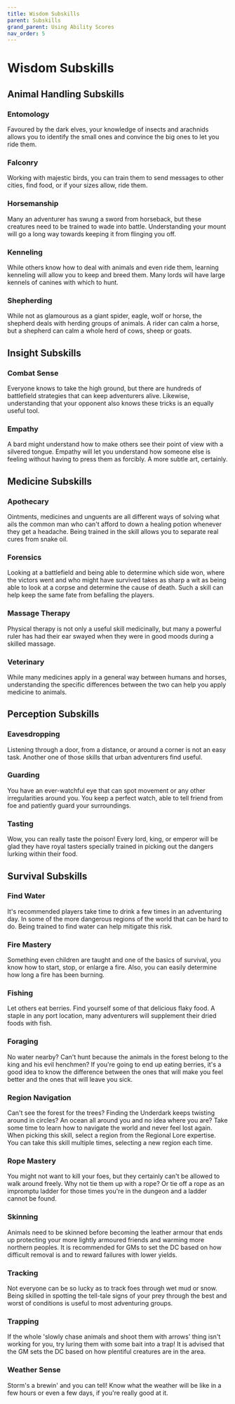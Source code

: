 ```yaml
---
title: Wisdom Subskills
parent: Subskills
grand_parent: Using Ability Scores
nav_order: 5
---
```


# Wisdom Subskills

## Animal Handling Subskills

### Entomology
Favoured by the dark elves, your knowledge of insects and arachnids allows you to identify the small ones and convince the big ones to let you ride them.

### Falconry
Working with majestic birds, you can train them to send messages to other cities, find food, or if your sizes allow, ride them.

### Horsemanship
Many an adventurer has swung a sword from horseback, but these creatures need to be trained to wade into battle. Understanding your mount will go a long way towards keeping it from flinging you off.

### Kenneling
While others know how to deal with animals and even ride them, learning kenneling will allow you to keep and breed them. Many lords will have large kennels of canines with which to hunt.

### Shepherding
While not as glamourous as a giant spider, eagle, wolf or horse, the shepherd deals with herding groups of animals. A rider can calm a horse, but a shepherd can calm a whole herd of cows, sheep or goats.

## Insight Subskills

### Combat Sense
Everyone knows to take the high ground, but there are hundreds of battlefield strategies that can keep adventurers alive. Likewise, understanding that your opponent also knows these tricks is an equally useful tool.

### Empathy
A bard might understand how to make others see their point of view with a silvered tongue. Empathy will let you understand how someone else is feeling without having to press them as forcibly. A more subtle art, certainly. 

## Medicine Subskills

### Apothecary
Ointments, medicines and unguents are all different ways of solving what ails the common man who can't afford to down a healing potion whenever they get a headache. Being trained in the skill allows you to separate real cures from snake oil.

### Forensics
Looking at a battlefield and being able to determine which side won, where the victors went and who might have survived takes as sharp a wit as being able to look at a corpse and determine the cause of death. Such a skill can help keep the same fate from befalling the players.

### Massage Therapy
Physical therapy is not only a useful skill medicinally, but many a powerful ruler has had their ear swayed when they were in good moods during a skilled massage. 

### Veterinary
While many medicines apply in a general way between humans and horses, understanding the specific differences between the two can help you apply medicine to animals. 

## Perception Subskills

### Eavesdropping
Listening through a door, from a distance, or around a corner is not an easy task. Another one of those skills that urban adventurers find useful.

### Guarding
You have an ever-watchful eye that can spot movement or any other irregularities around you. You keep a perfect watch, able to tell friend from foe and patiently guard your surroundings. 

### Tasting
Wow, you can really taste the poison! Every lord, king, or emperor will be glad they have royal tasters specially trained in picking out the dangers lurking within their food.

## Survival Subskills

### Find Water
It's recommended players take time to drink a few times in an adventuring day. In some of the more dangerous regions of the world that can be hard to do. Being trained to find water can help mitigate this risk.

### Fire Mastery
Something even children are taught and one of the basics of survival, you know how to start, stop, or enlarge a fire. Also, you can easily determine how long a fire has been burning.

### Fishing
Let others eat berries. Find yourself some of that delicious flaky food. A staple in any port location, many adventurers will supplement their dried foods with fish.

### Foraging
No water nearby? Can't hunt because the animals in the forest belong to the king and his evil henchmen? If you're going to end up eating berries, it's a good idea to know the difference between the ones that will make you feel better and the ones that will leave you sick.

### Region Navigation
Can't see the forest for the trees? Finding the Underdark keeps twisting around in circles? An ocean all around you and no idea where you are? Take some time to learn how to navigate the world and never feel lost again. When picking this skill, select a region from the Regional Lore expertise. You can take this skill multiple times, selecting a new region each time.

### Rope Mastery
You might not want to kill your foes, but they certainly can't be allowed to walk around freely. Why not tie them up with a rope? Or tie off a rope as an impromptu ladder for those times you're in the dungeon and a ladder cannot be found.

### Skinning
Animals need to be skinned before becoming the leather armour that ends up protecting your more lightly armoured friends and warming more northern peoples.  It is recommended for GMs to set the DC based on how difficult removal is and to reward failures with lower yields.

### Tracking
Not everyone can be so lucky as to track foes through wet mud or snow. Being skilled in spotting the tell-tale signs of your prey through the best and worst of conditions is useful to most adventuring groups.

### Trapping
If the whole 'slowly chase animals and shoot them with arrows' thing isn't working for you, try luring them with some bait into a trap! It is advised that the GM sets the DC based on how plentiful creatures are in the area.

### Weather Sense
Storm's a brewin' and you can tell! Know what the weather will be like in a few hours or even a few days, if you're really good at it.
